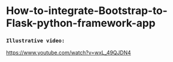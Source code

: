 # How-to-integrate-Bootstrap-to-Flask-python-framework-app

### `Illustrative video:`

https://www.youtube.com/watch?v=wxL_49QJDN4
